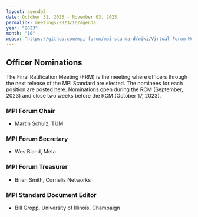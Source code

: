 ```yaml
---
layout: agenda2
date: October 31, 2023 - November 03, 2023
permalink: meetings/2023/10/agenda
year: "2023"
month: "10"
webex: "https://github.com/mpi-forum/mpi-standard/wiki/Virtual-Forum-Meeting-Information"
---
```


## Officer Nominations

The Final Ratification Meeting (FRM) is the meeting where officers through the next release of the
MPI Standard are elected. The nominees for each position are posted here. Nominations open during
the RCM (September, 2023) and close two weeks before the RCM (October 17, 2023).

### MPI Forum Chair

* Martin Schulz, TUM

### MPI Forum Secretary

* Wes Bland, Meta

### MPI Forum Treasurer

* Brian Smith, Cornelis Networks

### MPI Standard Document Editor

* Bill Gropp, University of Illinois, Champaign
